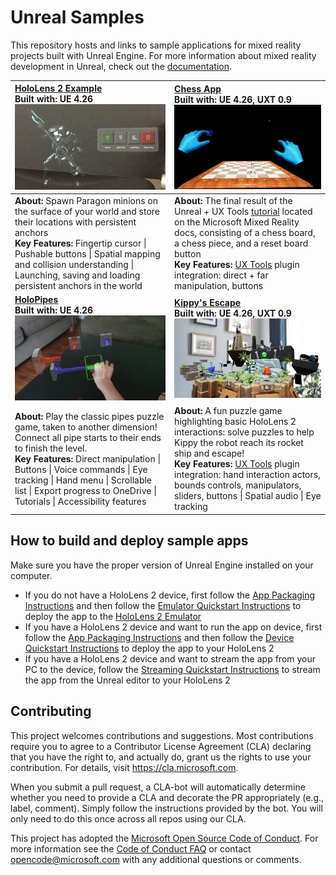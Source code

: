 # Unreal Samples

This repository hosts and links to sample applications for mixed reality projects built with Unreal Engine. For more information about mixed reality development in Unreal, check out the [documentation](https://docs.microsoft.com/en-us/windows/mixed-reality/unreal-development-overview).

| [HoloLens 2 Example](https://github.com/microsoft/MixedReality-Unreal-Samples/tree/master/HoloLens2Example)<br/>Built with: UE 4.26<br/>![HoloLens 2 Example](images/hl2example.jpg) | [Chess App](https://github.com/microsoft/MixedReality-Unreal-Samples/tree/master/ChessApp)<br/>Built with: UE 4.26, UXT 0.9<br/>![Chess App](images/chessapp.PNG)    |
| :---------------- | :----------- |
| **About:** Spawn Paragon minions on the surface of your world and store their locations with persistent anchors <br/>**Key Features:** Fingertip cursor \| Pushable buttons \| Spatial mapping and collision understanding \| Launching, saving and loading persistent anchors in the world | **About:** The final result of the Unreal + UX Tools [tutorial](https://docs.microsoft.com/en-us/windows/mixed-reality/unreal-uxt-ch1) located on the Microsoft Mixed Reality docs, consisting of a chess board, a chess piece, and a reset board button <br/>**Key Features:** [UX Tools](https://aka.ms/uxt-unreal) plugin integration: direct + far manipulation, buttons |
| **[HoloPipes](https://github.com/microsoft/MixedReality-Unreal-HoloPipes)<br/>Built with: UE 4.26**<br/>![HoloPipes](images/holopipes.png) | **[Kippy's Escape](https://github.com/microsoft/MixedReality-Unreal-KippysEscape)<br/>Built with: UE 4.26, UXT 0.9**<br/>![Kippy's Escape](images/kippysescape.jpg) |
| **About:** Play the classic pipes puzzle game, taken to another dimension! Connect all pipe starts to their ends to finish the level.<br/>**Key Features:** Direct manipulation \| Buttons \| Voice commands \| Eye tracking \| Hand menu \| Scrollable list \| Export progress to OneDrive \| Tutorials \| Accessibility features | **About:** A fun puzzle game highlighting basic HoloLens 2 interactions: solve puzzles to help Kippy the robot reach its rocket ship and escape! <br/>**Key Features:** [UX Tools](https://aka.ms/uxt-unreal) plugin integration: hand interaction actors, bounds controls, manipulators, sliders, buttons \| Spatial audio \| Eye tracking |

## How to build and deploy sample apps

Make sure you have the proper version of Unreal Engine installed on your computer. 
* If you do not have a HoloLens 2 device, first follow the [App Packaging Instructions](https://docs.unrealengine.com/en-US/Platforms/AR/HoloLens2/HowTo/PackageApp/index.html) and then follow the [Emulator Quickstart Instructions](https://docs.unrealengine.com/en-US/Platforms/AR/HoloLens2/QuickStartEmulator/index.html) to deploy the app to the [HoloLens 2 Emulator](https://docs.microsoft.com/en-us/windows/mixed-reality/using-the-hololens-emulator)
* If you have a HoloLens 2 device and want to run the app on device, first follow the [App Packaging Instructions](https://docs.unrealengine.com/en-US/Platforms/AR/HoloLens2/HowTo/PackageApp/index.html) and then follow the [Device Quickstart Instructions](https://docs.unrealengine.com/en-US/Platforms/AR/HoloLens2/QuickStartDevice/index.html) to deploy the app to your HoloLens 2
* If you have a HoloLens 2 device and want to stream the app from your PC to the device, follow the [Streaming Quickstart Instructions](https://docs.unrealengine.com/en-US/Platforms/AR/HoloLens2/QuickStartStreaming/index.html) to stream the app from the Unreal editor to your HoloLens 2

## Contributing

This project welcomes contributions and suggestions.  Most contributions require you to agree to a Contributor License Agreement (CLA) declaring that you have the right to, and actually do, grant us the rights to use your contribution. For details, visit https://cla.microsoft.com.

When you submit a pull request, a CLA-bot will automatically determine whether you need to provide a CLA and decorate the PR appropriately (e.g., label, comment). Simply follow the instructions provided by the bot. You will only need to do this once across all repos using our CLA.

This project has adopted the [Microsoft Open Source Code of Conduct](https://opensource.microsoft.com/codeofconduct/). For more information see the [Code of Conduct FAQ](https://opensource.microsoft.com/codeofconduct/faq/) or contact [opencode@microsoft.com](mailto:opencode@microsoft.com) with any additional questions or comments.